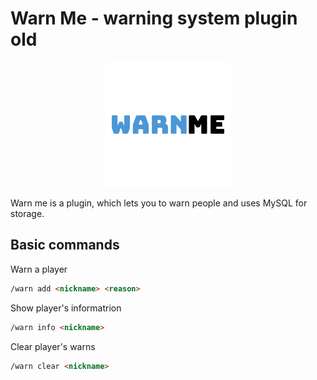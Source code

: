 # Warn Me - warning system plugin old
<p align="center">
  <img width="200" height="200" src="src/ru/sanoranx/WarnMe/Images/5d2de4fc-87c6-451b-b410-9ddc57428a15_200x200.png">
</p>

Warn me is a plugin, which lets you to warn people and uses MySQL for storage.

## Basic commands

Warn a player

```markdown
/warn add <nickname> <reason>
```

Show player's informatrion

```markdown
/warn info <nickname>
```

Clear player's warns

```markdown
/warn clear <nickname>
```
